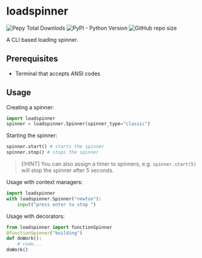 # loadspinner
![Pepy Total Downlods](https://img.shields.io/pepy/dt/loadspinner)
![PyPI - Python Version](https://img.shields.io/pypi/pyversions/loadspinner)
![GitHub repo size](https://img.shields.io/github/repo-size/xyzpw/loadspinner)

A CLI based loading spinner.

## Prerequisites
- Terminal that accepts ANSI codes

## Usage
Creating a spinner:
```python
import loadspinner
spinner = loadspinner.Spinner(spinner_type="classic")
```

Starting the spinner:
```python
spinner.start() # starts the spinner
spinner.stop() # stops the spinner
```

> [!HINT]
> You can also assign a timer to spinners, e.g. `spinner.start(5)` will stop the spinner after 5 seconds.

Usage with context managers:
```python
import loadspinner
with loadspinner.Spinner("newton"):
    input("press enter to stop ")
```

Usage with decorators:
```python
from loadspinner import functionSpinner
@functionSpinner("building")
def doWork():
    # code...
doWork()
```

